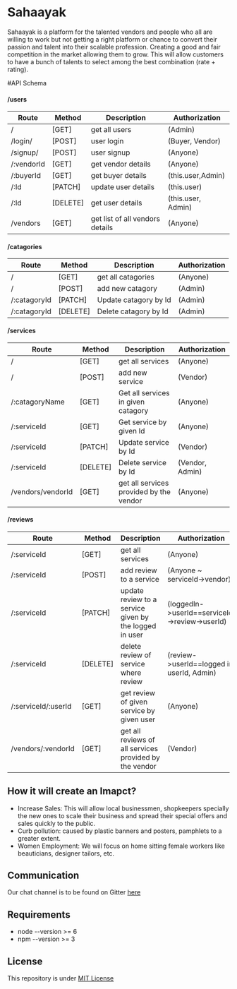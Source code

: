 # Sahaayak
Sahaayak is a platform for the talented vendors and people who all are willing to work but not getting a right platform or chance to convert their passion and talent into their scalable profession. Creating a good and fair competition in the market allowing them to grow. This will allow customers to have a bunch of talents to select among the best combination (rate + rating).

#API Schema

#### /users
| Route      | Method   | Description                     | Authorization      |
|------------|----------|---------------------------------|--------------------|
| /          | [GET]    | get all users                   | (Admin)            |
| /login/    | [POST]   | user login                      | (Buyer, Vendor)    |
| /signup/   | [POST]   | user signup                     | (Anyone)           |
| /:vendorId | [GET]    | get vendor details              | (Anyone)           |
| /:buyerId  | [GET]    | get buyer details               | (this.user,Admin)  |
| /:Id       | [PATCH]  | update user details             | (this.user)        |
| /:Id       | [DELETE] | get user details                | (this.user, Admin) |
| /vendors   | [GET]    | get list of all vendors details | (Anyone)           |
#### /catagories
| Route        | Method   | Description           | Authorization |
|--------------|----------|-----------------------|---------------|
| /            | [GET]    | get all catagories    | (Anyone)      |
| /            | [POST]   | add new catagory      | (Admin)       |
| /:catagoryId | [PATCH]  | Update catagory by Id | (Admin)       |
| /:catagoryId | [DELETE] | Delete catagory by Id | (Admin)       |
#### /services
| Route             | Method   | Description                             | Authorization   |
|-------------------|----------|-----------------------------------------|-----------------|
| /                 | [GET]    | get all services                        | (Anyone)        |
| /                 | [POST]   | add new service                         | (Vendor)        |
| /:catagoryName    | [GET]    | Get all services in given catagory      | (Anyone)        |
| /:serviceId       | [GET]    | Get service by given Id                 | (Anyone)        |
| /:serviceId       | [PATCH]  | Update service by Id                    | (Vendor)        |
| /:serviceId       | [DELETE] | Delete service by Id                    | (Vendor, Admin) |
| /vendors/vendorId | [GET]    | get all services provided by the vendor | (Anyone)        |
#### /reviews
| Route               | Method   | Description                                            | Authorization                                 |
|---------------------|----------|--------------------------------------------------------|-----------------------------------------------|
| /:serviceId         | [GET]    | get all services                                       | (Anyone)                                      |
| /:serviceId         | [POST]   | add review to a service                                | (Anyone ~ serviceId->vendor)                  |
| /:serviceId         | [PATCH]  | update review to a service given by the logged in user | (loggedIn->userId==serviceId->review->userId) |
| /:serviceId         | [DELETE] | delete review of service where review                  | (review->userId==logged in userId, Admin)     |
| /:serviceId/:userId | [GET]    | get review of given service by given user              | (Anyone)                                      |
| /vendors/:vendorId  | [GET]    | get all reviews of all services provided by the vendor | (Vendor)                                      |

## How it will create an Imapct?
* Increase Sales: This will allow local businessmen, shopkeepers specially the new ones to scale their business and spread their special offers and sales quickly to the public. 
* Curb pollution: caused by plastic banners and posters, pamphlets to a greater extent.
* Women Employment: We will focus on home sitting female workers like beauticians, designer tailors, etc.

## Communication

Our chat channel is to be found on Gitter [here](https://gitter.im/dsciitpatna/Sahaayak)

## Requirements
* node --version >= 6
* npm --version >= 3

## License

This repository is under [MIT License](LICENSE) 
